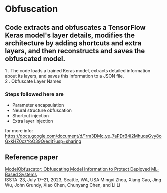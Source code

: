 # Obfuscation

## Code extracts and obfuscates a TensorFlow Keras model's layer details, modifies the architecture by adding shortcuts and extra layers, and then reconstructs and saves the obfuscated model.

1 .  The code loads a trained Keras model, extracts detailed information about its layers, and saves this information to a JSON file. <br>
2 .  Obfuscate Layer Names 


### Steps followed here are
- Parameter encapsulation
- Neural structure obfuscation
- Shortcut injection
- Extra layer injection

for more info: https://docs.google.com/document/d/1rm3DMc_ye_7aPDrB4i2MhuqsGvy8oGxkHZ0czYoO39Q/edit?usp=sharing 
## Reference paper
[ModelObfuscator: Obfuscating Model Information to Protect Deployed ML-Based Systems](https://arxiv.org/pdf/2306.06112)<br>
ISSTA ’23, July 17–21, 2023, Seattle, WA, USA Mingyi Zhou, Xiang Gao, Jing Wu, John Grundy, Xiao Chen, Chunyang Chen, and Li Li

